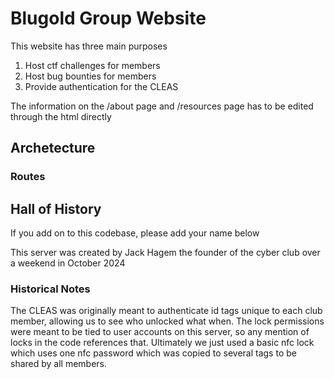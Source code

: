 # Blugold Group Website

This website has three main purposes

1. Host ctf challenges for members
2. Host bug bounties for members
3. Provide authentication for the CLEAS

The information on the /about page and /resources page has to be edited through the html directly

## Archetecture

### Routes

## Hall of History

If you add on to this codebase, please add your name below

This server was created by Jack Hagem the founder of the cyber club over a weekend in October 2024


### Historical Notes

The CLEAS was originally meant to authenticate id tags unique to each club member, allowing us to see who unlocked what when. The lock permissions were meant to be tied to user accounts on this server, so any mention of locks in the code references that. Ultimately we just used a basic nfc lock which uses one nfc password which was copied to several tags to be shared by all members.